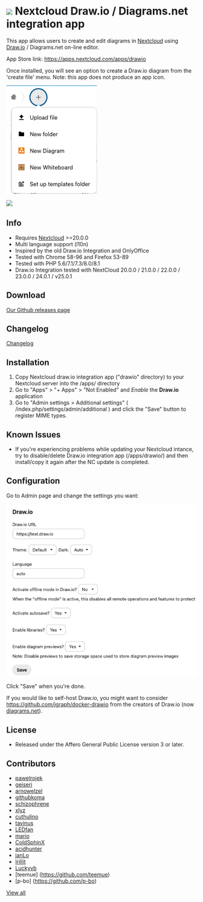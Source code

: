# ![](screenshots/icon.png) Nextcloud Draw.io / Diagrams.net integration app

This app allows users to create and edit diagrams in [Nextcloud](https://nextcloud.com) using [Draw.io](https://app.diagrams.net) / Diagrams.net on-line editor.

App Store link: https://apps.nextcloud.com/apps/drawio

Once installed, you will see an option to create a Draw.io diagram from the 'create file' menu.  Note: this app does not produce an app icon.

![](screenshots/drawio_add.png)

![](screenshots/drawio_integration.png)


## Info ##
- Requires [Nextcloud](https://nextcloud.com) >=20.0.0
- Multi language support (l10n)
- Inspired by the old Draw.io Integration and OnlyOffice
- Tested with Chrome 58-96 and Firefox 53-89
- Tested with PHP 5.6/7.1/7.3/8.0/8.1
- Draw.io Integration tested with NextCloud 20.0.0 / 21.0.0 / 22.0.0 / 23.0.0 / 24.0.1 / v25.0.1
  
## Download ##

[Our Github releases page](https://github.com/jgraph/drawio-nextcloud/releases)

## Changelog ##

[Changelog](https://github.com/jgraph/drawio-nextcloud/blob/release/drawio/CHANGELOG.md)

## Installation ##
1. Copy Nextcloud draw.io integration app ("drawio" directory) to your Nextcloud server into the /apps/ directory
2. Go to "Apps" > "+ Apps" > "Not Enabled" and _Enable_ the **Draw.io** application
3. Go to "Admin settings > Additional settings" ( /index.php/settings/admin/additional ) and click the "Save" button to register MIME types.


## Known Issues ##
- If you're experiencing problems while updating your Nextcloud intance, try to disable/delete Draw.io integration app (/apps/drawio/) and then install/copy it again after the NC update is completed.


## Configuration ##
Go to Admin page and change the settings you want:

![](screenshots/drawio_admin.png)

Click "Save" when you're done.

If you would like to self-host Draw.io, you might want to consider https://github.com/jgraph/docker-drawio from the creators of Draw.io (now [diagrams.net](https://www.diagrams.net/)).


## License ##
- Released under the Affero General Public License version 3 or later.

## Contributors ##
- [pawelrojek](https://github.com/pawelrojek)
- [geiseri](https://github.com/geiseri)
- [arnowelzel](https://github.com/arnowelzel)
- [githubkoma](https://github.com/githubkoma)
- [schizophrene](https://github.com/schizophrene)
- [xlyz](https://github.com/xlyz)
- [cuthulino](https://github.com/cuthulino)
- [tavinus](https://github.com/tavinus)
- [LEDfan](https://github.com/LEDfan)
- [mario](https://github.com/mario)
- [ColdSphinX](https://github.com/ColdSphinX)
- [acidhunter](https://github.com/acidhunter)
- [janLo](https://github.com/janLo)
- [Irillit](https://github.com/Irillit/)
- [Luckyvb](https://github.com/Luckyvb)
- [teemue] (https://github.com/teemue)
- [p-bo] (https://github.com/p-bo)

[View all](https://github.com/jgraph/drawio-nextcloud/graphs/contributors)
